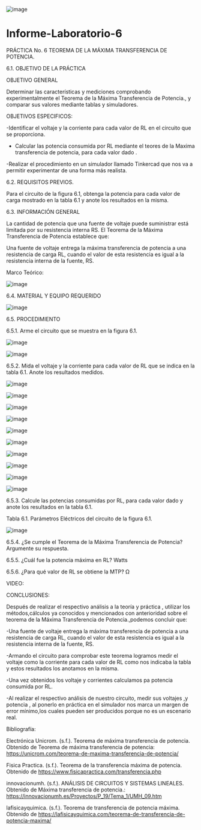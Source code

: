 ![image](https://user-images.githubusercontent.com/84587120/127800358-3f833f37-37e4-4716-9dda-b920150bdbf2.png)

# Informe-Laboratorio-6

PRÁCTICA No. 6 TEOREMA DE LA MÁXIMA TRANSFERENCIA DE POTENCIA.


6.1.	OBJETIVO DE LA PRÁCTICA

OBJETIVO GENERAL

Determinar las características y mediciones comprobando experimentalmente el Teorema de la Máxima Transferencia de Potencia., y comparar sus valores mediante tablas y simuladores.

OBJETIVOS ESPECIFICOS:

-Identificar el voltaje y la corriente para cada valor de RL en el circuito que se proporciona.

-	Calcular las potencia consumida por RL mediante el teores de la Maxima transferencia de potencia, para cada valor dado .

-Realizar el procedimiento en un simulador llamado Tinkercad que nos va a permitir experimentar de una forma más realista.



6.2.	REQUISITOS PREVIOS.

Para el circuito de la figura 6.1, obtenga la potencia para cada valor de carga mostrado en la tabla 6.1 y anote los resultados en la misma.

6.3.	INFORMACIÓN GENERAL

La cantidad de potencia que una fuente de voltaje puede suministrar está limitada por su resistencia interna RS.
El Teorema de la Máxima Transferencia de Potencia establece que:

Una fuente de voltaje entrega la máxima transferencia de potencia a una resistencia de carga RL, cuando el valor de esta resistencia es igual a la resistencia interna de la fuente, RS.



Marco Teórico:

![image](https://user-images.githubusercontent.com/84587120/127800413-69ae1f7e-dcae-4c5b-b1c8-a040a9f03e64.png)

6.4.	MATERIAL Y EQUIPO REQUERIDO

![image](https://user-images.githubusercontent.com/84427371/127802526-32cacb10-bad5-446a-b03f-cf0ae217b0ab.png)


6.5.	PROCEDIMIENTO

6.5.1.	Arme el circuito que se muestra en la figura 6.1.

![image](https://user-images.githubusercontent.com/84427371/127802398-821aaa48-9bf6-4945-9e0c-fe9997503657.png)

![image](https://user-images.githubusercontent.com/84587091/127945008-e24d7ba7-8226-4ca4-923b-8ee6269f8b15.png)

6.5.2.	Mida el voltaje y la corriente para cada valor de RL que se indica en la tabla 6.1. Anote los resultados medidos.

![image](https://user-images.githubusercontent.com/84587091/127944856-1a0842a7-f0c2-45a9-a511-91fd8f57d4ff.png)

![image](https://user-images.githubusercontent.com/84587091/127945124-3510c21a-4b71-40d4-9255-04d8d7127666.png)

![image](https://user-images.githubusercontent.com/84587091/127945166-73f5b34c-2cd2-4064-a030-369e0ac0ac4d.png)

![image](https://user-images.githubusercontent.com/84587091/127945185-e735c467-d312-487e-99c4-2088f202fe8d.png)

![image](https://user-images.githubusercontent.com/84587091/127946852-dbbad074-60bb-4774-b9e6-e2dad76ef74c.png)

![image](https://user-images.githubusercontent.com/84587091/127946896-dc0ec6a8-7e7d-46ce-a0d0-28b0c290199a.png)

![image](https://user-images.githubusercontent.com/84587091/127946924-7ac2183d-94ce-418c-8f66-c6c96496477b.png)

![image](https://user-images.githubusercontent.com/84587091/127946952-6ca257ec-d703-4789-8823-6a4fac22a989.png)

![image](https://user-images.githubusercontent.com/84587091/127946972-ebe024d9-2b68-4fce-b30b-47718548aeb0.png)

![image](https://user-images.githubusercontent.com/84587091/127946998-23c8daf0-8cd3-43c5-8437-b1d5eccf24ad.png)

6.5.3.	Calcule las potencias consumidas por RL, para cada valor dado y anote los resultados en la tabla 6.1.

Tabla 6.1. Parámetros Eléctricos del circuito de la figura 6.1.

![image](https://user-images.githubusercontent.com/84427371/127802476-ad2166dd-6d16-45e4-a567-dcfc6501dda6.png)


6.5.4.	¿Se cumple el Teorema de la Máxima Transferencia de Potencia? Argumente su respuesta.

6.5.5.	¿Cuál fue la potencia máxima en RL?	Watts

6.5.6.	¿Para qué valor de RL se obtiene la MTP?	Ω

VIDEO:

CONCLUSIONES:

Después de realizar el respectivo análisis a la teoría y práctica , utilizar los métodos,cálculos ya conocidos y mencionados con anterioridad sobre el teorema de la Máxima Transferencia de Potencia.,podemos concluir que:

-Una fuente de voltaje entrega la máxima transferencia de potencia a una resistencia de carga RL, cuando el valor de esta resistencia es igual a la resistencia interna de la fuente, RS.

-Armando el circuito para comprobar este teorema logramos medir el voltaje como la corriente para cada valor de RL como nos indicaba la tabla y estos resultados los anotamos en la misma.

-Una vez obtenidos los voltaje y corrientes  calculamos pa potencia consumida por RL.

-Al realizar el respectivo análisis de nuestro circuito, medir sus voltajes ,y potencia , al ponerlo en práctica en el simulador nos marca un margen de error mínimo,los cuales pueden ser producidos porque no es un escenario real.


Bibliografía: 

Electrónica Unicrom. (s.f.). Teorema de máxima transferencia de potencia. Obtenido de Teorema de máxima transferencia de potencia: https://unicrom.com/teorema-de-maxima-transferencia-de-potencia/

Fisica Practica. (s.f.). Teorema de la transferencia máxima de potencia. Obtenido de https://www.fisicapractica.com/transferencia.php

innovacionumh. (s.f.). ANÁLISIS DE CIRCUITOS Y SISTEMAS LINEALES. Obtenido de Máxima transferencia de potencia.: https://innovacionumh.es/Proyectos/P_19/Tema_1/UMH_09.htm

lafisicayquimica. (s.f.). Teorema de transferencia de potencia máxima. Obtenido de https://lafisicayquimica.com/teorema-de-transferencia-de-potencia-maxima/



